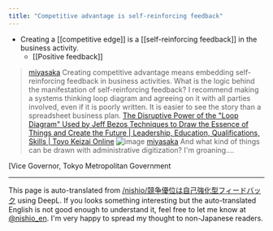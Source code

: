 ```yaml
---
title: "Competitive advantage is self-reinforcing feedback"
---
```


- Creating a [[competitive edge]] is a [[self-reinforcing feedback]] in the business activity.
    - [[Positive feedback]]

> [miyasaka](https://x.com/miyasaka/status/1792338616544641063) Creating competitive advantage means embedding self-reinforcing feedback in business activities. What is the logic behind the manifestation of self-reinforcing feedback? I recommend making a systems thinking loop diagram and agreeing on it with all parties involved, even if it is poorly written. It is easier to see the story than a spreadsheet business plan.
>  [The Disruptive Power of the "Loop Diagram" Used by Jeff Bezos Techniques to Draw the Essence of Things and Create the Future | Leadership, Education, Qualifications, Skills | Toyo Keizai Online](https://toyokeizai.net/articles/-/411046?page=2)
>  ![image](https://pbs.twimg.com/media/GN-qat0aIAARjqM?format=jpg&name=medium#.png)
> [miyasaka](https://x.com/miyasaka/status/1792339022762971357) And what kind of things can be drawn with administrative digitization? I'm groaning....

[Vice Governor, Tokyo Metropolitan Government

---
This page is auto-translated from [/nishio/競争優位は自己強化型フィードバック](https://scrapbox.io/nishio/競争優位は自己強化型フィードバック) using DeepL. If you looks something interesting but the auto-translated English is not good enough to understand it, feel free to let me know at [@nishio_en](https://twitter.com/nishio_en). I'm very happy to spread my thought to non-Japanese readers.
